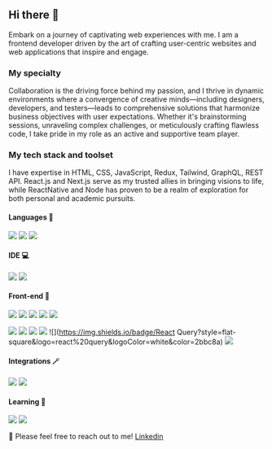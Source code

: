## Hi there 👋

Embark on a journey of captivating web experiences with me. I am a frontend developer driven by the art of crafting user-centric websites and web applications that inspire and engage.

### My specialty


Collaboration is the driving force behind my passion, and I thrive in dynamic environments where a convergence of creative minds—including designers, developers, and testers—leads to comprehensive solutions that harmonize business objectives with user expectations. Whether it's brainstorming sessions, unraveling complex challenges, or meticulously crafting flawless code, I take pride in my role as an active and supportive team player.


### My tech stack and toolset

I have expertise in HTML, CSS, JavaScript, Redux, Tailwind, GraphQL, REST API. React.js and Next.js serve as my trusted allies in bringing visions to life, while ReactNative and Node has proven to be a realm of exploration for both personal and academic pursuits.

#### Languages 🚀

![](https://img.shields.io/badge/JavaScript-Language-informational?style=flat-square&logo=javascript&logoColor=white&color=2bbc8a)
![](https://img.shields.io/badge/TypeScript-Dialect-informational?style=flat-square&logo=typescript&logoColor=white&color=2bbc8a)
![](https://img.shields.io/badge/GraphQL-Language-informational?style=flat-square&logo=Apollo%20GraphQL&logoColor=white&color=2bbc8a)

#### IDE 💻
![](https://img.shields.io/badge/VSCode-Editor-informational?style=flat-square&logo=visual%20studio%20code&logoColor=white&color=2bbc8a)
![](https://img.shields.io/badge/WebStorm-Editor-informational?style=flat-square&logo=webstorm&logoColor=white&color=2bbc8a)

#### Front-end 🎉
![](https://img.shields.io/badge/React-Framework-informational?style=flat-square&logo=react&logoColor=white&color=2bbc8a)
![](https://img.shields.io/badge/HTML-Language-informational?style=flat-square&logo=html5&logoColor=white&color=2bbc8a)
![](https://img.shields.io/badge/CSS-Language-informational?style=flat-square&logo=css3&logoColor=white&color=2bbc8a)
![](https://img.shields.io/badge/LESS-Dialect-informational?style=flat-square&logo=less&logoColor=white&color=2bbc8a)
![](https://img.shields.io/badge/SASS-Dialect-informational?style=flat-square&logo=sass&logoColor=white&color=2bbc8a)

![](https://img.shields.io/badge/Tailwind_UI-UI_Framework-informational?style=flat-square&logo=tailwindcss&logoColor=white&color=2bbc8a)
![](https://img.shields.io/badge/Bootstrap-UI_Framework-informational?style=flat-square&logo=bootstrap&logoColor=white&color=2bbc8a)
![](https://img.shields.io/badge/NextJS-Framework-informational?style=flat-square&logo=nextdotjs&logoColor=white&color=2bbc8a)
![](https://img.shields.io/badge/Redux-Library-informational?style=flat-square&logo=redux&logoColor=white&color=2bbc8a)
![](https://img.shields.io/badge/React Query?style=flat-square&logo=react%20query&logoColor=white&color=2bbc8a)
![](https://img.shields.io/badge/ChakraUI?style=flat-squar&logo=chakra-%234ED1C5.svg?logoColor=whiteColor=2bbc8a)

#### Integrations 🪄
![](https://img.shields.io/badge/Stripe-Payments-informational?style=flat-square&logo=stripe&logoColor=white&color=2bbc8a)
![](https://img.shields.io/badge/Google-Authorisation-informational?style=flat-square&logo=google&logoColor=white&color=2bbc8a)

#### Learning 🌚
![](https://img.shields.io/badge/NodeJS-JavaScript_runtime-informational?style=flat-square&logo=nodedotjs&logoColor=white&color=2bbc8a)
![](https://img.shields.io/badge/React_Native-Framework-informational?style=flat-square&logo=nodedotjs&logoColor=white&color=2bbc8a)


🙌 Please feel free to reach out to me!
[Linkedin](https://www.linkedin.com/in/dariiasalmiiarova/?locale=en_US)
